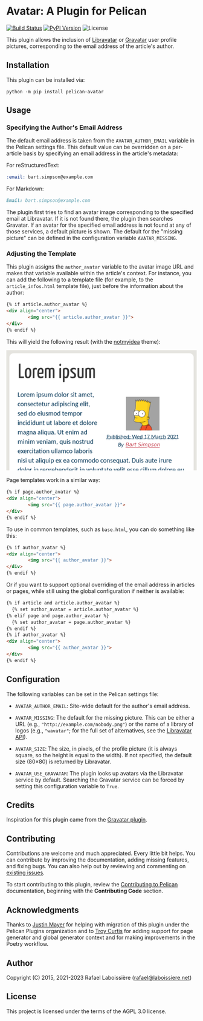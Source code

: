 Avatar: A Plugin for Pelican
============================

[![Build Status](https://img.shields.io/github/actions/workflow/status/pelican-plugins/avatar/main.yml?branch=main)](https://github.com/pelican-plugins/avatar/actions)
[![PyPI Version](https://img.shields.io/pypi/v/pelican-avatar)](https://pypi.org/project/pelican-avatar/)
![License](https://img.shields.io/pypi/l/pelican-avatar?color=blue)

This plugin allows the inclusion of [Libravatar][] or [Gravatar][] user profile pictures, corresponding to the email address of the article's author.

[Libravatar]: http://www.libravatar.org
[Gravatar]: http://www.gravatar.com

Installation
------------

This plugin can be installed via:

    python -m pip install pelican-avatar

Usage
-----

### Specifying the Author's Email Address

The default email address is taken from the `AVATAR_AUTHOR_EMAIL` variable in the Pelican settings file. This default value can be overridden on a per-article basis by specifying an email address in the article's metadata:

For reStructuredText:

```rst
:email: bart.simpson@example.com
```

For Markdown:

```markdown
Email: bart.simpson@example.com
```

The plugin first tries to find an avatar image corresponding to the specified email at Libravatar. If it is not found there, the plugin then searches Gravatar. If an avatar for the specified email address is not found at any of those services, a default picture is shown. The default for the "missing picture" can be defined in the configuration variable `AVATAR_MISSING`.

### Adjusting the Template

This plugin assigns the `author_avatar` variable to the avatar image URL and makes that variable available within the article's context. For instance, you can add the following to a template file (for example, to the `article_infos.html` template file), just before the information about the author:

```html
{% if article.author_avatar %}
<div align="center">
        <img src="{{ article.author_avatar }}">
</div>
{% endif %}

```

This will yield the following result (with the [notmyidea][] theme):

![figure](https://github.com/pelican-plugins/avatar/raw/main/avatar-example.png)

[notmyidea]: https://github.com/getpelican/pelican/tree/master/pelican/themes/notmyidea

Page templates work in a similar way:

```html
{% if page.author_avatar %}
<div align="center">
        <img src="{{ page.author_avatar }}">
</div>
{% endif %}
```

To use in common templates, such as `base.html`, you can do something like this:

```html
{% if author_avatar %}
<div align="center">
        <img src="{{ author_avatar }}">
</div>
{% endif %}
```

Or if you want to support optional overriding of the email address in articles or pages, while still using the global configuration if neither is available:

```html
{% if article and article.author_avatar %}
  {% set author_avatar = article.author_avatar %}
{% elif page and page.author_avatar %}
  {% set author_avatar = page.author_avatar %}
{% endif %}
{% if author_avatar %}
<div align="center">
        <img src="{{ author_avatar }}">
</div>
{% endif %}
```

Configuration
-------------

The following variables can be set in the Pelican settings file:

- `AVATAR_AUTHOR_EMAIL`: Site-wide default for the author's email address.

- `AVATAR_MISSING`: The default for the missing picture. This can be either a URL (e.g., `"http://example.com/nobody.png"`) or the name of a library of logos (e.g., `"wavatar"`; for the full set of alternatives, see the [Libravatar API](https://wiki.libravatar.org/api/)).

- `AVATAR_SIZE`: The size, in pixels, of the profile picture (it is always square, so the height is equal to the width). If not specified, the default size (80×80) is returned by Libravatar.

- `AVATAR_USE_GRAVATAR`: The plugin looks up avatars via the Libravatar service by default. Searching the Gravatar service can be forced by setting this configuration variable to `True`.

Credits
-------

Inspiration for this plugin came from the [Gravatar plugin](https://github.com/getpelican/pelican-plugins/tree/master/gravatar).

Contributing
------------

Contributions are welcome and much appreciated. Every little bit helps. You can contribute by improving the documentation, adding missing features, and fixing bugs. You can also help out by reviewing and commenting on [existing issues][].

To start contributing to this plugin, review the [Contributing to Pelican][] documentation, beginning with the **Contributing Code** section.

[existing issues]: https://github.com/pelican-plugins/avatar/issues
[Contributing to Pelican]: https://docs.getpelican.com/en/latest/contribute.html

Acknowledgments
---------------

Thanks to [Justin Mayer][] for helping with migration of this plugin under the Pelican Plugins organization and  to [Troy Curtis][] for adding support for page generator and global generator context and for making improvements in the Poetry workflow.

[Justin Mayer]: https://github.com/justinmayer
[Troy Curtis]: https://github.com/troycurtisjr

Author
------

Copyright (C) 2015, 2021-2023  Rafael Laboissière (<rafael@laboissiere.net>)

License
-------

This project is licensed under the terms of the AGPL 3.0 license.
